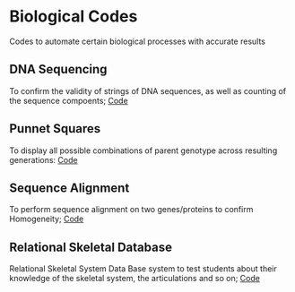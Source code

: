 # Biological Codes 
Codes to automate certain biological processes with accurate results  

## DNA Sequencing
To confirm the validity of strings of DNA sequences, as well as counting of the sequence compoents;
[Code](DNA%20Sequence%20in%20Python.py)

## Punnet Squares 
To display all possible combinations of parent genotype across resulting generations:
[Code](Punnett%20Squares.py)

## Sequence Alignment 
To perform sequence alignment on two genes/proteins to confirm Homogeneity;
[Code](Sequence%20Alignment.py)

## Relational Skeletal Database 
Relational Skeletal System Data Base system to test students about their knowledge of the skeletal system, the articulations and so on;
[Code]()
